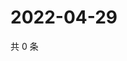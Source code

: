 # 2022-04-29

共 0 条

<!-- BEGIN WEIBO -->
<!-- 最后更新时间 Fri Apr 29 2022 11:43:24 GMT+0800 (China Standard Time) -->

<!-- END WEIBO -->
